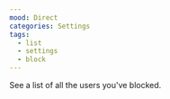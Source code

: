 ```yaml
---
mood: Direct
categories: Settings
tags:
  - list
  - settings
  - block
---
```

See a list of all the users you've blocked.